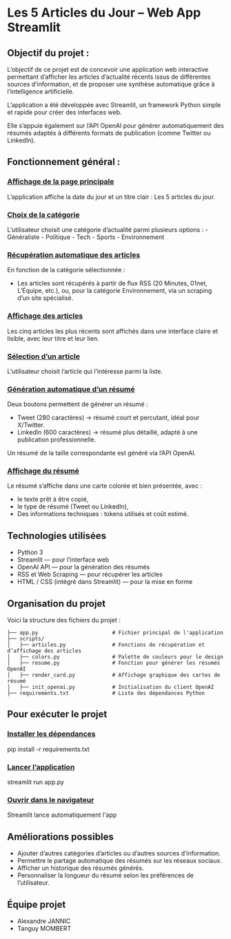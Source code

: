 # **Les 5 Articles du Jour – Web App Streamlit**

## **Objectif du projet :**

L’objectif de ce projet est de concevoir une application web interactive permettant d’afficher les articles d’actualité récents issus de différentes sources d’information, et de proposer une synthèse automatique grâce à l’intelligence artificielle.

L’application a été développée avec Streamlit, un framework Python simple et rapide pour créer des interfaces web.

Elle s’appuie également sur l’API OpenAI pour générer automatiquement des résumés adaptés à différents formats de publication (comme Twitter ou LinkedIn).

## **Fonctionnement général :**

### <u>Affichage de la page principale</u>

L’application affiche la date du jour et un titre clair : Les 5 articles du jour.

### <u>Choix de la catégorie</u>

L’utilisateur choisit une catégorie d’actualité parmi plusieurs options : - Généraliste - Politique - Tech - Sports - Environnement

### <u>Récupération automatique des articles</u>

En fonction de la catégorie sélectionnée :

- Les articles sont récupérés à partir de flux RSS (20 Minutes, 01net, L’Équipe, etc.),
  ou, pour la catégorie Environnement, via un scraping d’un site spécialisé.

### <u>Affichage des articles</u>

Les cinq articles les plus récents sont affichés dans une interface claire et lisible, avec leur titre et leur lien.

### <u>Sélection d’un article</u>

L’utilisateur choisit l’article qui l’intéresse parmi la liste.

### <u>Génération automatique d’un résumé</u>

Deux boutons permettent de générer un résumé :

- Tweet (280 caractères) → résumé court et percutant, idéal pour X/Twitter.
- LinkedIn (600 caractères) → résumé plus détaillé, adapté à une publication professionnelle.

Un résumé de la taille correspondante est généré via l’API OpenAI.

### <u>Affichage du résumé</u>

Le résumé s’affiche dans une carte colorée et bien présentée, avec :

- le texte prêt à être copié,
- le type de résumé (Tweet ou LinkedIn),
- Des informations techniques : tokens utilisés et coût estimé.

## **Technologies utilisées**

- Python 3
- Streamlit — pour l’interface web
- OpenAI API — pour la génération des résumés
- RSS et Web Scraping — pour récupérer les articles
- HTML / CSS (intégré dans Streamlit) — pour la mise en forme

## Organisation du projet

Voici la structure des fichiers du projet :

```text
├── app.py                        # Fichier principal de l'application
├── scripts/
│   ├── articles.py               # Fonctions de récupération et d’affichage des articles
│   ├── colors.py                 # Palette de couleurs pour le design
│   ├── resume.py                 # Fonction pour générer les résumés OpenAI
│   ├── render_card.py            # Affichage graphique des cartes de résumé
│   ├── init_openai.py            # Initialisation du client OpenAI
├── requirements.txt              # Liste des dépendances Python
```

## **Pour exécuter le projet**

### <u>Installer les dépendances</u>

pip install -r requirements.txt

### <u>Lancer l’application</u>

streamlit run app.py

### <u>Ouvrir dans le navigateur</u>

Streamlit lance automatiquement l'app

## **Améliorations possibles**

- Ajouter d’autres catégories d’articles ou d’autres sources d’information.
- Permettre le partage automatique des résumés sur les réseaux sociaux.
- Afficher un historique des résumés générés.
- Personnaliser la longueur du résumé selon les préférences de l’utilisateur.

## **Équipe projet**

- Alexandre JANNIC
- Tanguy MOMBERT
